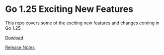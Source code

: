 # Go 1.25 Exciting New Features

This repo covers some of the exciting new features and changes coming in Go 1.25.

[Dowload](https://go.dev/dl/#unstable)

[Release Notes](https://tip.golang.org/doc/go1.25)